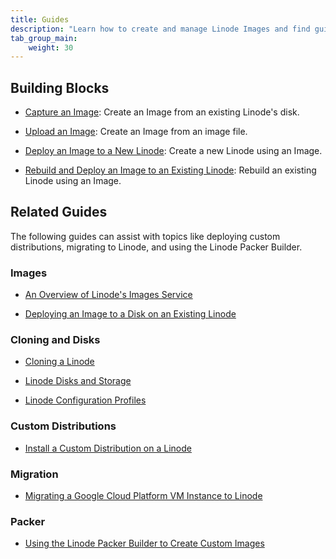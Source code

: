```yaml
---
title: Guides
description: "Learn how to create and manage Linode Images and find guides on other related topics."
tab_group_main:
    weight: 30
---
```


## Building Blocks

- [Capture an Image](/docs/products/tools/images/guides/capture-an-image/): Create an Image from an existing Linode's disk.

- [Upload an Image](/docs/products/tools/images/guides/upload-an-image/): Create an Image from an image file.

- [Deploy an Image to a New Linode](/docs/products/tools/images/guides/deploy-image-to-new-linode/): Create a new Linode using an Image.

- [Rebuild and Deploy an Image to an Existing Linode](/docs/products/tools/images/guides/deploy-image-to-existing-linode/): Rebuild an existing Linode using an Image.

## Related Guides

The following guides can assist with topics like deploying custom distributions, migrating to Linode, and using the Linode Packer Builder.

### Images

- [An Overview of Linode's Images Service](/docs/guides/linode-images/)

- [Deploying an Image to a Disk on an Existing Linode](/docs/guides/deploy-an-image-to-a-linode/)

### Cloning and Disks

- [Cloning a Linode](/docs/platform/disk-images/clone-your-linode/)

- [Linode Disks and Storage](/docs/guides/disks-and-storage/)

- [Linode Configuration Profiles](/docs/guides/linode-configuration-profiles/)

### Custom Distributions

- [Install a Custom Distribution on a Linode](/docs/guides/install-a-custom-distribution-on-a-linode/)

### Migration

- [Migrating a Google Cloud Platform VM Instance to Linode](/docs/guides/how-to-migrate-from-gcp-to-linode/)

### Packer

- [Using the Linode Packer Builder to Create Custom Images](/docs/guides/how-to-use-linode-packer-builder/)

